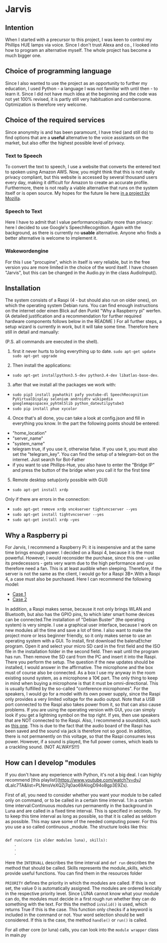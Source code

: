 # Jarvis

## Intention
When I started with a precursor to this project, I was keen to control my Phillips HUE lamps via voice. Since I don't trust Alexa and co., I looked into how to program an alternative myself. The whole project has become a much bigger one.

## Choice of programming language
Since I also wanted to use the project as an opportunity to further my education, I used Python - a language I was not familiar with until then - to learn it. Since I did not have much idea at the beginning and the code was not yet 100% revised, it is partly still very habituation and cumbersome. Optimization is therefore very welcome.

## Choice of the required services
Since anonymity is and has been paramount, I have tried (and still do) to find options that are a **useful** alternative to the voice assistants on the market, but also offer the highest possible level of privacy. 

### Text to Speech
To convert the text to speech, I use a website that converts the entered text to spoken using Amazon AWS. Now, you might think that this is not really privacy compliant, but this website is accessed by several thousand users every day, making it difficult for Amazon to create an accurate profile.  Furthermore, there is not really a viable alternative that runs on the system itself or is open source. My hopes for the future lie here [in a project by Mozilla](https://github.com/mozilla/TTS).

### Speech to Text
Here I have to admit that I value performance/quality more than privacy: here I decided to use Google's SpeechRecognition. Again with the background, as there is currently no **usable** alternative. Anyone who finds a better alternative is welcome to implement it.

### Wakewordengine
For this I use "procupine", which in itself is very reliable, but in the free version you are more limited in the choice of the word itself. I have chosen "Jarvis", but this can be changed in the Audio.py in the class AudioInput(). 

## Installation
The system consists of a Raspi (4 - but should also run on older ones), on which the operating system Debian runs. You can find enough instructions on the internet oder einen Blick auf den Punkt "Why a Raspberry pi" werfen. (A detailed justification and a recommendation for further required hardware components follows below in the README )
For all further steps, a setup wizard is currently in work, but it will take some time. Therefore here still in detail and manually:

(P.S. all commands are executed in the shell).

1. first it never hurts to bring everything up to date. 
`sudo apt-get update`
`sudo apt-get upgrade`

2. Then install the applications:
- `sudo apt-get installpython3.5-dev python3.4-dev libatlas-base-dev`.

3. after that we install all the packages we work with:
- `sudo pip3 install pywhatkit pafy youtube-dl SpeechRecognition PyVirtualDisplay selenium androidtv wikipedia googlemapsspacex_pyhtml5lib python_dateutilpytube3`
- `sudo pip install phue xycolor`

4. Once that's all done, you can take a look at config.json and fill in everything you know. In the part the following points should be entered: 
- "home_location"
- "server_name"
- "system_name"
- telegram true, if you use it, otherwise false. If you use it, you must also set the "telegram_key". You can find the setup of a telegram-bot on the internet. Just search for Bot-Father
- if you want to use Phillips-Hue, you also have to enter the "Bridge IP" and press the button of the bridge when you call it for the first time

5. Remote desktop setup(only possible with GUI)
- `sudo apt-get install xrdp`

Only if there are errors in the connection:
- `sudo apt-get remove xrdp vnc4server tightvncserver --yes`
- `sudo apt-get install tightvncserver --yes`
- `sudo apt-get install xrdp –yes`

## Why a Raspberry pi
For Jarvis, I recommend a Raspberry Pi: it is inexpensive and at the same time brings enough power.  I decided on a Raspi 4, because it is the most powerful. However, I would reconsider the purchase, since this one - unlike its predecessors - gets very warm due to the high performance and you therefore need a fan. This is at least audible when sleeping.  Therefore, if the server is not the same as the client, I would go for a Raspi 3B+.With a Raspi 4, a case must also be purchased.  Here I can recommend the following model: 
- [Case 1](https://www.amazon.de/LABISTS-Geh%C3%A4use-Raspberry-Netzteil-K%C3%BChlk%C3%B6rper/dp/B082XV8PTY/ref=sr_1_15?__mk_de_DE=%C3%85M%C3%85%C5%BD%C3%95%C3%91&dchild=1&keywords=raspberry+pi+4+geh%C3%A4use&qid=1596057512&s=ce-de&sr=1-15)
- [Case 2](https://www.amazon.de/dp/B08BKYSZS3/ref=sr_1_35?__mk_de_DE=%C3%85M%C3%85%C5%BD%C3%95%C3%91&crid=3AQH6GBOBVF4V&dchild=1&keywords=raspberry+pi+4+geh%C3%A4use&qid=1596056942&s=ce-de&sprefix=rasp%2Celectronics%2C186&sr=1-35)

In addition, a Raspi makes sense, because it not only brings WLAN and Bluetooth, but also has the GPIO pins, to which later smart home devices can be connected.The installation of "Debian Buster" (the operating system) is very simple. I use a graphical user interface, because I work on new modules all the time and save a lot of time. I also want to make the project more or less beginner friendly, so it only makes sense to use an operating system with a GUI. To install, first download the balenaEtcher program.  Open it and select your micro SD card in the first field and the ISO file in the installation folder in the second field.   Then wait until the program has run. Then remove the SD card from the PC and insert it into the Raspi. There you perform the setup.  The question if the new updates should be installed, I would answer in the affirmative. The microphone and the box must of course also be connected.  As a box I use my anyway in the room existing sound system, as a microphone a 10€ part.  The only thing to keep in mind when buying a microphone is that it must be omni-directional. This is usually fulfilled by the so-called "conference microphones". For the speakers, I would go for a model with its own power supply, since the Raspi only provides a very limited voltage for the audio output. Note that a USB port connected to the Raspi also takes power from it, so that can also cause problems. If you are using the operating version with GUI, you can simply look if you get a lightning symbol on the top right.   If yes, then use speakers that are NOT connected to the Raspi. Also, I recommend a soundstick, such as [this one](https://www.amazon.de/gp/product/B00C7LXUDY/ref=ppx_yo_dt_b_asin_title_o05_s00?ie=UTF8&psc=1). This is due to the fact that the audio board of the Raspi has been saved and the sound via jack is therefore not so good. In addition, there is not permanently on this voltage, so that the Raspi consumes less power.  However, if a sound is played, the full power comes, which leads to a crackling sound. (NOT ALWAYS!!!)

## How can I develop "modules
If you don't have any experience with Python, it's not a big deal.  I can highly recommend [this playlist](https://www.youtube.com/watch?v=dyJ dLalc7TA&list=PLNmsVeXQZj7q0ao69AIogD94oBgp3E9Zs). 

First of all, you need to consider whether you want your module to be called only on command, or to be called in a certain time interval. 1.In a certain time interval:Continuous modules run permanently in the background in Luna and are called in a fixed time interval.   This is specified in seconds.   Try to keep this time interval as long as possible, so that it is called as seldom as possible.  This may save some of the 
needed computing power. For this you use a so called continuous _module.  The structure looks like this: 
```INTERVALL = 2

def run(core (in older modules luna), skills):
    .
    .
    .
```
Here the `INTERVALL` describes the time interval and `def run` describes the method that should be called.
Skills represents the module_skills, which provide useful functions. You can find them in the resources folder

`PRIORITY` defines the priority in which the modules are called. If this is not set, the value 0 is automatically assigned. The modules are ordered lexically in the respective priority level. Since LUNA cannot know what your module can do, the modules must decide in a first rough run whether they can do something with the text. For this the method `isValid()` is used, which returns True if this is the case. This function only checks if a keyword is included in the command or not. Your word selection should be well considered. If this is the case, the method `handle()` or `run()` is called.

For all other core (or luna) calls, you can look into the `module wrapper` class in main.py


